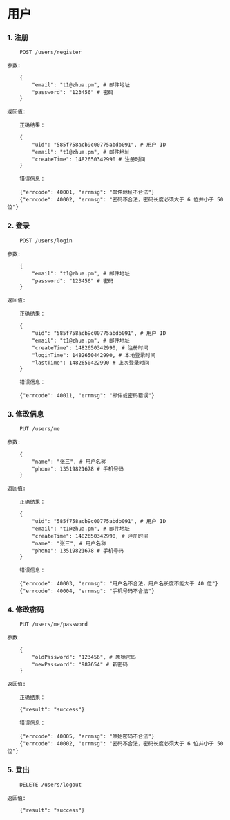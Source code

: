 # 用户

### 1. 注册 

```
	POST /users/register
```

`参数:`  

```
	{
		"email": "t1@zhua.pm", # 邮件地址
		"password": "123456" # 密码
	}
```

`返回值:` 

```
	正确结果：
	
	{
		"uid": "585f758acb9c00775abdb091", # 用户 ID
		"email": "t1@zhua.pm", # 邮件地址
		"createTime": 1482650342990 # 注册时间
	}
	
	错误信息：
	
	{"errcode": 40001, "errmsg": "邮件地址不合法"}
	{"errcode": 40002, "errmsg": "密码不合法，密码长度必须大于 6 位并小于 50 位"}
```  


### 2. 登录

```
	POST /users/login
```

`参数:`  

```
	{
		"email": "t1@zhua.pm", # 邮件地址
		"password": "123456" # 密码
	}
```

`返回值:` 

```
	正确结果：
	
	{
		"uid": "585f758acb9c00775abdb091", # 用户 ID
		"email": "t1@zhua.pm", # 邮件地址
		"createTime": 1482650342990, # 注册时间
		"loginTime": 1482650442990, # 本地登录时间
		"lastTime": 1482650422990 # 上次登录时间
	}
	
	错误信息：
	
	{"errcode": 40011, "errmsg": "邮件或密码错误"}
```  


### 3. 修改信息 

```
	PUT /users/me
```

`参数:`  

```
	{
		"name": "张三", # 用户名称
		"phone": 13519821678 # 手机号码
	}
```

`返回值:` 

```
	正确结果：
	
	{
		"uid": "585f758acb9c00775abdb091", # 用户 ID
		"email": "t1@zhua.pm", # 邮件地址
		"createTime": 1482650342990, # 注册时间
		"name": "张三", # 用户名称
		"phone": 13519821678 # 手机号码
	}
	
	错误信息：
	
	{"errcode": 40003, "errmsg": "用户名不合法，用户名长度不能大于 40 位"}
	{"errcode": 40004, "errmsg": "手机号码不合法"}
```  
### 4. 修改密码  

```
	PUT /users/me/password
```

`参数:` 

```
	{
		"oldPassword": "123456", # 原始密码
		"newPassword": "987654" # 新密码
	}
```

`返回值:` 

```
	正确结果：
	
	{"result": "success"}
	
	错误信息：
	
	{"errcode": 40005, "errmsg": "原始密码不合法"}
	{"errcode": 40002, "errmsg": "密码不合法，密码长度必须大于 6 位并小于 50 位"}
``` 
### 5. 登出

```
	DELETE /users/logout
```

`返回值:` 

```
	{"result": "success"}
	
```